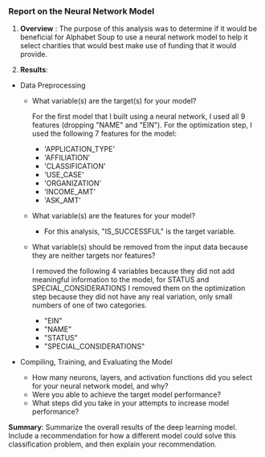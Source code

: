 ### Report on the Neural Network Model

1. **Overview** : The purpose of this analysis was to determine if it would be beneficial for Alphabet Soup to use a neural network model to help it select charities that would best make use of funding that it would provide. 

2. **Results**: 

- Data Preprocessing

   - What variable(s) are the target(s) for your model? 
        
        For the first model that I built using a neural network, I used all 9 features (dropping "NAME" and "EIN"). For the optimization step, I used the following 7 features for the model:
        * 'APPLICATION_TYPE'
        * 'AFFILIATION'
        * 'CLASSIFICATION'
        * 'USE_CASE'
        * 'ORGANIZATION'
        * 'INCOME_AMT'
        * 'ASK_AMT'
  
   - What variable(s) are the features for your model?
        * For this analysis, "IS_SUCCESSFUL" is the target variable.
  
   - What variable(s) should be removed from the input data because they are neither targets nor features?

        I removed the following 4 variables because they did not add meaningful information to the model, for STATUS and SPECIAL_CONSIDERATIONS I removed them on the optimization step because they did not have any real variation, only small numbers of one of two categories.
        * "EIN"
        * "NAME"
        * "STATUS"
        * "SPECIAL_CONSIDERATIONS"
  
  

- Compiling, Training, and Evaluating the Model

   - How many neurons, layers, and activation functions did you select for your neural network model, and why?
   - Were you able to achieve the target model performance?
   - What steps did you take in your attempts to increase model performance?
  
**Summary**: Summarize the overall results of the deep learning model. Include a recommendation for how a different model could solve this classification problem, and then explain your recommendation.